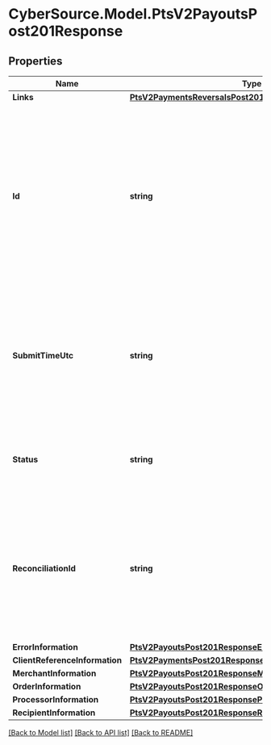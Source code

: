 # CyberSource.Model.PtsV2PayoutsPost201Response
## Properties

Name | Type | Description | Notes
------------ | ------------- | ------------- | -------------
**Links** | [**PtsV2PaymentsReversalsPost201ResponseLinks**](PtsV2PaymentsReversalsPost201ResponseLinks.md) |  | [optional] 
**Id** | **string** | An unique identification number assigned by CyberSource to identify the submitted request. It is also appended to the endpoint of the resource.  On incremental authorizations, this value with be the same as the identification number returned in the original authorization response.  | [optional] 
**SubmitTimeUtc** | **string** | Time of request in UTC. &#x60;Format: YYYY-MM-DDThh:mm:ssZ&#x60;  Example 2016-08-11T22:47:57Z equals August 11, 2016, at 22:47:57 (10:47:57 p.m.). The T separates the date and the time. The Z indicates UTC.  | [optional] 
**Status** | **string** | The status of the submitted transaction.  Possible values:  - ACCEPTED  - DECLINED  - INVALID_REQUEST  | [optional] 
**ReconciliationId** | **string** | Cybersource or merchant generated transaction reference number. This is sent to the processor and is echoed back in the response to the merchant. This is This value is used for reconciliation purposes.  | [optional] 
**ErrorInformation** | [**PtsV2PayoutsPost201ResponseErrorInformation**](PtsV2PayoutsPost201ResponseErrorInformation.md) |  | [optional] 
**ClientReferenceInformation** | [**PtsV2PaymentsPost201ResponseClientReferenceInformation**](PtsV2PaymentsPost201ResponseClientReferenceInformation.md) |  | [optional] 
**MerchantInformation** | [**PtsV2PayoutsPost201ResponseMerchantInformation**](PtsV2PayoutsPost201ResponseMerchantInformation.md) |  | [optional] 
**OrderInformation** | [**PtsV2PayoutsPost201ResponseOrderInformation**](PtsV2PayoutsPost201ResponseOrderInformation.md) |  | [optional] 
**ProcessorInformation** | [**PtsV2PayoutsPost201ResponseProcessorInformation**](PtsV2PayoutsPost201ResponseProcessorInformation.md) |  | [optional] 
**RecipientInformation** | [**PtsV2PayoutsPost201ResponseRecipientInformation**](PtsV2PayoutsPost201ResponseRecipientInformation.md) |  | [optional] 

[[Back to Model list]](../README.md#documentation-for-models) [[Back to API list]](../README.md#documentation-for-api-endpoints) [[Back to README]](../README.md)

